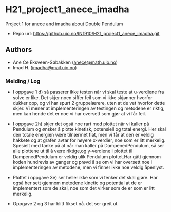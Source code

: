 # H21_project1_anece_imadha
Project 1 for anece and imadha about Double Pendulum

- Repo url: https://github.uio.no/IN1910/H21_project1_anece_imadha.git

## Authors 
- Ane Ce Eksveen-Søbakken (anece@math.uio.no)
- Imad H. (imadha@mail.uio.no)

### Melding / Log
- I oppgave 1 d) så passerer ikke testen når vi skal teste at u-verdiene fra 
    solve er like. Det skjer noen siffer feil som vi ikke skjønner hvorfor 
    dukker opp, og vi har spurt 2 gruppelærere, uten at de vet hvorfor 
    dette skjer. Vi mener at implementeringen av testingen og metodene er 
    riktig, men kan hende det er noe vi har oversett som gjør at vi får feil. 

- I oppgave 2h) skjer det også noe rart med plottet når vi kaller på Pendulum 
    og ønsker å plotte kinetisk, potensiell og total energi. Her skal den 
    totale energien være tilnærmet flat, men vi får at den er veldig hakkete og
    at grafen avtar for høyere x-verdier, noe som er litt merkelig. Spesielt 
    med tanke på at når man kaller på DampenedPendulum, så ser alle plottene ut
    til å være riktige,og y-verdiene i plottet til DampenedPendulum er veldig 
    ulik Pendulum plottet.Har gått gjennom koden hundrevis av ganger og prøvd 
    å se om vi har oversett noe i implementeringen av metodene, men vi finner 
    ikke noe veldig åpenlyst. 

- Plottet i oppgave 3e) ser heller ikke som vi tenker det skal gjøre. Har 
    også her sett gjennom metodene kinetic og potential at de er implementert
    som de skal, noe som det virker som de er som er litt merkelig. 

- Oppgave 2 og 3 har blitt fikset nå. det ser greit ut. 